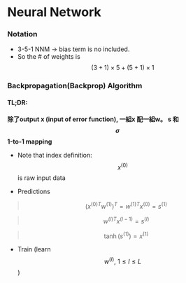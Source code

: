 # Neural Network

### Notation
* 3-5-1 NNM -> bias term is no included.
 * So the # of weights is $$(3+1) \times 5 + (5+1) \times 1$$


### Backpropagation(Backprop) Algorithm
#### **TL;DR**:
**除了output x (input of error function), 一組x 配一組w。 s 和 $$\sigma$$ 1-to-1 mapping**


* Note that index definition: $$x^{(0)}$$ is raw input data

* Predictions

> $$(x^{(0)T}w^{(1)})^T= w^{(1)T}x^{(0)}=s^{(1)}$$

> $$w^{(l)T}x^{(l-1)}=s^{(l)}$$

> $$\tanh(s^{(1)}) = x^{(1)}$$

* Train (learn $$w^{(l)} ,\: 1\leq l\leq L$$)

